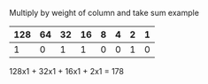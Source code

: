 Multiply by weight of column and take sum
example

128| 64| 32| 16| 8| 4| 2| 1
---|---|---|---|---|---|---|---
1|0|1|1|0|0|1|0

128x1 + 32x1 + 16x1 + 2x1 = 178